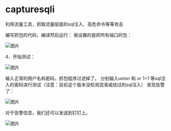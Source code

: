 # capturesqli
利用流量工具，抓取流量层面的sql注入、高危命令等等攻击

编写抓包的代码，编译然后运行：
我设置的是抓所有端口的包：

![图片](https://github.com/user-attachments/assets/44e39b21-e97b-4f06-92f9-d004838ffb16)


4、开始测试：

![图片](https://github.com/user-attachments/assets/a0e3b42b-1e19-474c-9c3a-f279b5e167d5)


输入正常的用户名和密码，抓包程序过滤掉了。
分别输入union 和 or 1=1 等sql注入的密码进行测试（注意：目前这个版本没检测混淆或绕过的sql注入）
发现告警了：

![图片](https://github.com/user-attachments/assets/997dfb0a-7458-47b5-a1da-7bfb0596ef22)

 
对于告警信息，我们还可以发送到钉钉上。

![图片](https://github.com/user-attachments/assets/b67c9ea0-9909-46a0-a0f2-109273293e85)



